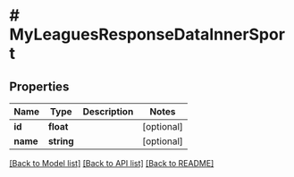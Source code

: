 # # MyLeaguesResponseDataInnerSport

## Properties

Name | Type | Description | Notes
------------ | ------------- | ------------- | -------------
**id** | **float** |  | [optional]
**name** | **string** |  | [optional]

[[Back to Model list]](../../README.md#models) [[Back to API list]](../../README.md#endpoints) [[Back to README]](../../README.md)
